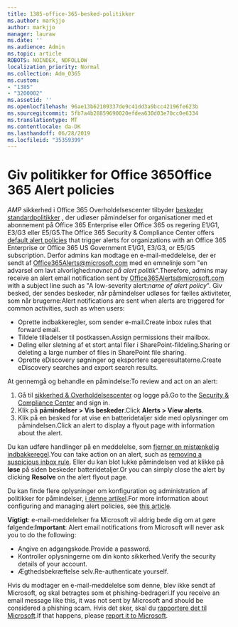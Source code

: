 ```yaml
---
title: 1385-office-365-besked-politikker
ms.author: markjjo
author: markjjo
manager: lauraw
ms.date: ''
ms.audience: Admin
ms.topic: article
ROBOTS: NOINDEX, NOFOLLOW
localization_priority: Normal
ms.collection: Adm_O365
ms.custom:
- "1385"
- "3200002"
ms.assetid: ''
ms.openlocfilehash: 96ae13b62109337de9c41dd3a9bcc42196fe623b
ms.sourcegitcommit: 5fb7a4b28859690020efdea630d03e70cc0e6334
ms.translationtype: MT
ms.contentlocale: da-DK
ms.lasthandoff: 06/28/2019
ms.locfileid: "35359399"
---
```

# <a name="office-365-alert-policies"></a><span data-ttu-id="0b152-102">Giv politikker for Office 365</span><span class="sxs-lookup"><span data-stu-id="0b152-102">Office 365 Alert policies</span></span>

<span data-ttu-id="0b152-103">_AMP_ sikkerhed i Office 365 Overholdelsescenter tilbyder [beskeder standardpolitikker](https://docs.microsoft.com/office365/securitycompliance/alert-policies#default-alert-policies) , der udløser påmindelser for organisationer med et abonnement på Office 365 Enterprise eller Office 365 os regering E1/G1, E3/G3 eller E5/G5.</span><span class="sxs-lookup"><span data-stu-id="0b152-103">The Office 365 Security & Compliance Center offers [default alert policies](https://docs.microsoft.com/office365/securitycompliance/alert-policies#default-alert-policies) that trigger alerts for organizations with an Office 365 Enterprise or Office 365 US Government E1/G1, E3/G3, or E5/G5 subscription.</span></span> <span data-ttu-id="0b152-104">Derfor admins kan modtage en e-mail-meddelelse, der er sendt af Office365Alerts@microsoft.com med en emnelinje som "en advarsel om lavt alvorlighed:*navnet på alert politik*".</span><span class="sxs-lookup"><span data-stu-id="0b152-104">Therefore, admins may receive an alert email notification sent by Office365Alerts@microsoft.com with a subject line such as "A low-severity alert:*name of alert policy*".</span></span> <span data-ttu-id="0b152-105">Giv besked, der sendes beskeder, når påmindelser udløses for fælles aktiviteter, som når brugerne:</span><span class="sxs-lookup"><span data-stu-id="0b152-105">Alert notifications are sent when alerts are triggered for common activities, such as when users:</span></span>

- <span data-ttu-id="0b152-106">Oprette indbakkeregler, som sender e-mail.</span><span class="sxs-lookup"><span data-stu-id="0b152-106">Create inbox rules that forward email.</span></span>
- <span data-ttu-id="0b152-107">Tildele tilladelser til postkassen.</span><span class="sxs-lookup"><span data-stu-id="0b152-107">Assign permissions their mailbox.</span></span>
- <span data-ttu-id="0b152-108">Deling eller sletning af et stort antal filer i SharePoint-fildeling.</span><span class="sxs-lookup"><span data-stu-id="0b152-108">Sharing or deleting a large number of files in SharePoint file sharing.</span></span>
- <span data-ttu-id="0b152-109">Oprette eDiscovery søgninger og eksportere søgeresultaterne.</span><span class="sxs-lookup"><span data-stu-id="0b152-109">Create eDiscovery searches and export search results.</span></span>

<span data-ttu-id="0b152-110">At gennemgå og behandle en påmindelse:</span><span class="sxs-lookup"><span data-stu-id="0b152-110">To review and act on an alert:</span></span>

1. <span data-ttu-id="0b152-111">Gå til [sikkerhed & Overholdelsescenter](https://protection.office.com) og logge på.</span><span class="sxs-lookup"><span data-stu-id="0b152-111">Go to the [Security & Compliance Center](https://protection.office.com) and sign in.</span></span>
2. <span data-ttu-id="0b152-112">Klik på **påmindelser > Vis beskeder**.</span><span class="sxs-lookup"><span data-stu-id="0b152-112">Click **Alerts > View alerts**.</span></span>
3. <span data-ttu-id="0b152-113">Klik på en besked for at vise en batteridetaljer side med oplysninger om påmindelsen.</span><span class="sxs-lookup"><span data-stu-id="0b152-113">Click an alert to display a flyout page with information about the alert.</span></span>

<span data-ttu-id="0b152-114">Du kan udføre handlinger på en meddelelse, som [fjerner en mistænkelig indbakkeregel](https://docs.microsoft.com/office365/securitycompliance/responding-to-a-compromised-email-account).</span><span class="sxs-lookup"><span data-stu-id="0b152-114">You can take action on an alert, such as [removing a suspicious inbox rule](https://docs.microsoft.com/office365/securitycompliance/responding-to-a-compromised-email-account).</span></span> <span data-ttu-id="0b152-115">Eller du kan blot lukke påmindelsen ved at klikke på **løse** på siden beskeder batteridetaljer.</span><span class="sxs-lookup"><span data-stu-id="0b152-115">Or you can simply close the alert by clicking **Resolve** on the alert flyout page.</span></span>

<span data-ttu-id="0b152-116">Du kan finde flere oplysninger om konfiguration og administration af politikker for påmindelser, [i denne artikel](https://docs.microsoft.com/office365/securitycompliance/alert-policies).</span><span class="sxs-lookup"><span data-stu-id="0b152-116">For more information about configuring and managing alert policies, see  [this article](https://docs.microsoft.com/office365/securitycompliance/alert-policies).</span></span>

<span data-ttu-id="0b152-117">**Vigtigt**: e-mail-meddelelser fra Microsoft vil aldrig bede dig om at gøre følgende:</span><span class="sxs-lookup"><span data-stu-id="0b152-117">**Important**: Alert email notifications from Microsoft will never ask you to do the following:</span></span>

- <span data-ttu-id="0b152-118">Angive en adgangskode.</span><span class="sxs-lookup"><span data-stu-id="0b152-118">Provide a password.</span></span>
- <span data-ttu-id="0b152-119">Kontroller oplysningerne om din konto sikkerhed.</span><span class="sxs-lookup"><span data-stu-id="0b152-119">Verify the security details of your account.</span></span>
- <span data-ttu-id="0b152-120">Ægthedsbekræftelse selv.</span><span class="sxs-lookup"><span data-stu-id="0b152-120">Re-authenticate yourself.</span></span>

<span data-ttu-id="0b152-121">Hvis du modtager en e-mail-meddelelse som denne, blev ikke sendt af Microsoft, og skal betragtes som et phishing-bedrageri.</span><span class="sxs-lookup"><span data-stu-id="0b152-121">If you receive an email message like this, it was not sent by Microsoft and should be considered a phishing scam.</span></span> <span data-ttu-id="0b152-122">Hvis det sker, skal du [rapportere det til Microsoft](https://docs.microsoft.com/office365/SecurityCompliance/report-junk-email-and-phishing-scams-in-outlook-on-the-web-eop).</span><span class="sxs-lookup"><span data-stu-id="0b152-122">If that happens, please [report it to Microsoft](https://docs.microsoft.com/office365/SecurityCompliance/report-junk-email-and-phishing-scams-in-outlook-on-the-web-eop).</span></span>